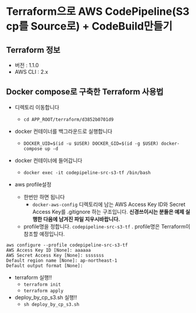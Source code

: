# Terraform으로 AWS CodePipeline(S3 cp를 Source로) + CodeBuild만들기
## Terraform 정보
- 버전 : 1.1.0
- AWS CLI : 2.x

## Docker compose로 구축한 Terraform 사용법
- 디렉토리 이동합니다
  - `cd APP_ROOT/terraform/d3852b0701d9`

- docker 컨테이너를 백그라운드로 실행합니다
  - `DOCKER_UID=$(id -u $USER) DOCKER_GID=$(id -g $USER) docker-compose up -d`

- docker 컨테이너에 들어갑니다
  - `docker exec -it codepipeline-src-s3-tf /bin/bash`

- aws profile설정
  - 한번만 하면 됩니다
    - `docker-aws-config` 디렉토리에 남는 AWS Access Key ID와 Secret Access Key를 .gitignore 하는 구조입니다. **신경쓰이시는 분들은 예제 실행한 다음에 남겨진 파일 지우시바랍니다.**
  - profile명을 정합니다. `codepipeline-src-s3-tf` . profile명은 Terraform이 참조할 예정입니다.
```
aws configure --profile codepipeline-src-s3-tf
AWS Access Key ID [None]: aaaaaa
AWS Secret Access Key [None]: sssssss
Default region name [None]: ap-northeast-1
Default output format [None]:
```

- terraform 실행!!
  - `terraform init`
  - `terraform apply`
- deploy_by_cp_s3.sh 실행!!
  - `sh deploy_by_cp_s3.sh`